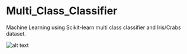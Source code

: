 # Multi_Class_Classifier

Machine Learning using Scikit-learn multi class classifier and Iris/Crabs dataset.

![alt text](https://i.ibb.co/qp9jPDK/multi.jpg)
